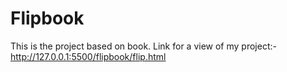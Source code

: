 # Flipbook
This is the project based on book.
Link for a view of my project:- http://127.0.0.1:5500/flipbook/flip.html
